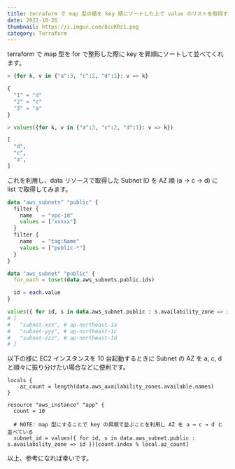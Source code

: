 ```yaml
---
title: terraform で map 型の値を key 順にソートした上で value のリストを取得する
date: 2022-10-26
thumbnail: https://i.imgur.com/8cuKRz1.png
category: Terraform
---
```


terraform で map 型を for で整形した際に key を昇順にソートして並べてくれます。

```terraform
> {for k, v in {"a":3, "c":2, "d":1}: v => k}

{
  "1" = "d"
  "2" = "c"
  "3" = "a"
}

> values({for k, v in {"a":3, "c":2, "d":1}: v => k})

[
  "d",
  "c",
  "a",
]
```

これを利用し、data リソースで取得した Subnet ID を AZ 順 (a → c → d) に list で取得してみます。

<!-- more -->

```terraform
data "aws_subnets" "public" {
  filter {
    name   = "vpc-id"
    values = ["xxxxx"]
  }
  filter {
    name   = "tag:Name"
    values = ["public-*"]
  }
}

data "aws_subnet" "public" {
  for_each = toset(data.aws_subnets.public.ids)

  id = each.value
}

values({ for id, s in data.aws_subnet.public : s.availability_zone => id })
# [
#   "subnet-xxx", # ap-northeast-1a
#   "subnet-yyy", # ap-northeast-1c
#   "subnet-zzz", # ap-northeast-1d
# ]
```

以下の様に EC2 インスタンスを 10 台起動するときに Subnet の AZ を a, c, d と順々に振り分けたい場合などに便利です。

```
locals {
    az_count = length(data.aws_availability_zones.available.names)
}

resource "aws_instance" "app" {
  count = 10

  # NOTE: map 型にすることで key の昇順で並ぶことを利用し AZ を a → c → d と並べている
  subnet_id = values({ for id, s in data.aws_subnet.public : s.availability_zone => id })[count.index % local.az_count]
```

以上、参考になれば幸いです。
